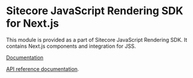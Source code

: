 # Sitecore JavaScript Rendering SDK for Next.js

This module is provided as a part of Sitecore JavaScript Rendering SDK. It contains Next.js components and integration for JSS.


[Documentation](https://doc.sitecore.com/xp/en/developers/hd/200/sitecore-headless-development/sitecore-javascript-rendering-sdk--jss--for-next-js.html)

[API reference documentation](/ref-docs/sitecore-jss-nextjs/).